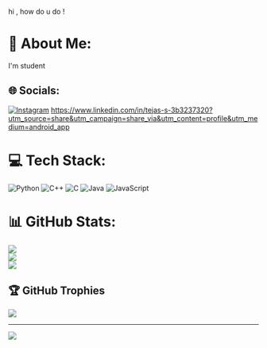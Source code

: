 hi , how do u do !
# 💫 About Me:
I'm student


## 🌐 Socials:
[![Instagram](https://img.shields.io/badge/Instagram-%23E4405F.svg?logo=Instagram&logoColor=white)](https://instagram.com/tejasgowda934)
https://www.linkedin.com/in/tejas-s-3b3237320?utm_source=share&utm_campaign=share_via&utm_content=profile&utm_medium=android_app

# 💻 Tech Stack:
![Python](https://img.shields.io/badge/python-3670A0?style=for-the-badge&logo=python&logoColor=ffdd54) ![C++](https://img.shields.io/badge/c++-%2300599C.svg?style=for-the-badge&logo=c%2B%2B&logoColor=white) ![C](https://img.shields.io/badge/c-%2300599C.svg?style=for-the-badge&logo=c&logoColor=white) ![Java](https://img.shields.io/badge/java-%23ED8B00.svg?style=for-the-badge&logo=openjdk&logoColor=white) ![JavaScript](https://img.shields.io/badge/javascript-%23323330.svg?style=for-the-badge&logo=javascript&logoColor=%23F7DF1E)
# 📊 GitHub Stats:
![](https://github-readme-stats.vercel.app/api?username=Tejas934677&theme=highcontrast&hide_border=false&include_all_commits=true&count_private=true)<br/>
![](https://github-readme-streak-stats.herokuapp.com/?user=Tejas934677&theme=highcontrast&hide_border=false)<br/>
![](https://github-readme-stats.vercel.app/api/top-langs/?username=Tejas934677&theme=highcontrast&hide_border=false&include_all_commits=true&count_private=true&layout=compact)

## 🏆 GitHub Trophies
![](https://github-profile-trophy.vercel.app/?username=Tejas934677&theme=radical&no-frame=false&no-bg=true&margin-w=4)

---
[![](https://visitcount.itsvg.in/api?id=Tejas934677&icon=0&color=0)](https://visitcount.itsvg.in)

